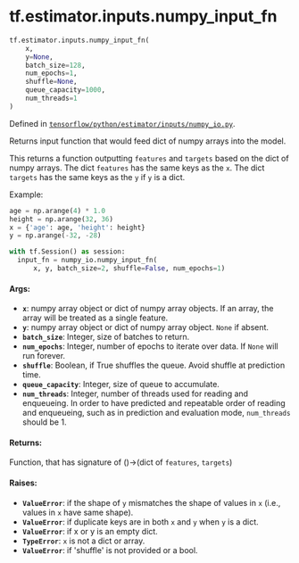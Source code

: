 <div itemscope itemtype="http://developers.google.com/ReferenceObject">
<meta itemprop="name" content="tf.estimator.inputs.numpy_input_fn" />
<meta itemprop="path" content="Stable" />
</div>

# tf.estimator.inputs.numpy_input_fn

``` python
tf.estimator.inputs.numpy_input_fn(
    x,
    y=None,
    batch_size=128,
    num_epochs=1,
    shuffle=None,
    queue_capacity=1000,
    num_threads=1
)
```



Defined in [`tensorflow/python/estimator/inputs/numpy_io.py`](https://www.tensorflow.org/code/tensorflow/python/estimator/inputs/numpy_io.py).

Returns input function that would feed dict of numpy arrays into the model.

This returns a function outputting `features` and `targets` based on the dict
of numpy arrays. The dict `features` has the same keys as the `x`. The dict
`targets` has the same keys as the `y` if `y` is a dict.

Example:

```python
age = np.arange(4) * 1.0
height = np.arange(32, 36)
x = {'age': age, 'height': height}
y = np.arange(-32, -28)

with tf.Session() as session:
  input_fn = numpy_io.numpy_input_fn(
      x, y, batch_size=2, shuffle=False, num_epochs=1)
```

#### Args:

* <b>`x`</b>: numpy array object or dict of numpy array objects. If an array,
    the array will be treated as a single feature.
* <b>`y`</b>: numpy array object or dict of numpy array object. `None` if absent.
* <b>`batch_size`</b>: Integer, size of batches to return.
* <b>`num_epochs`</b>: Integer, number of epochs to iterate over data. If `None` will
    run forever.
* <b>`shuffle`</b>: Boolean, if True shuffles the queue. Avoid shuffle at prediction
    time.
* <b>`queue_capacity`</b>: Integer, size of queue to accumulate.
* <b>`num_threads`</b>: Integer, number of threads used for reading and enqueueing. In
    order to have predicted and repeatable order of reading and enqueueing,
    such as in prediction and evaluation mode, `num_threads` should be 1.


#### Returns:

Function, that has signature of ()->(dict of `features`, `targets`)


#### Raises:

* <b>`ValueError`</b>: if the shape of `y` mismatches the shape of values in `x` (i.e.,
    values in `x` have same shape).
* <b>`ValueError`</b>: if duplicate keys are in both `x` and `y` when `y` is a dict.
* <b>`ValueError`</b>: if x or y is an empty dict.
* <b>`TypeError`</b>: `x` is not a dict or array.
* <b>`ValueError`</b>: if 'shuffle' is not provided or a bool.
